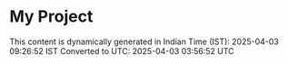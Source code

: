 # My Project

This content is dynamically generated in Indian Time (IST): 2025-04-03 09:26:52 IST
Converted to UTC: 2025-04-03 03:56:52 UTC
